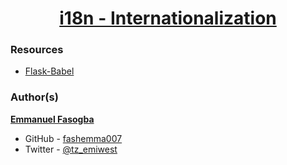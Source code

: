 <h1 style="text-align: center;">
	<a href='https://intranet.alxswe.com/projects/1238'>
		i18n - Internationalization
	</a>
</h1>

### Resources
- [Flask-Babel](https://blog.miguelgrinberg.com/post/the-flask-mega-tutorial-part-xiii-i18n-and-l10n)


### Author(s)

[**Emmanuel Fasogba**](https://www.linkedin.com/in/emmanuelofasogba/)
- GitHub - [fashemma007](https://github.com/fashemma007)
- Twitter - [@tz_emiwest](https://www.twitter.com/tz_emiwest)
